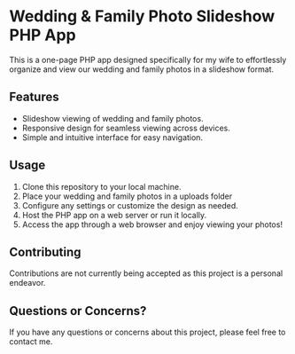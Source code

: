 # Wedding & Family Photo Slideshow PHP App

This is a one-page PHP app designed specifically for my wife to effortlessly organize and view our wedding and family photos in a slideshow format.

## Features

- Slideshow viewing of wedding and family photos.
- Responsive design for seamless viewing across devices.
- Simple and intuitive interface for easy navigation.

## Usage

1. Clone this repository to your local machine.
2. Place your wedding and family photos in a uploads folder
3. Configure any settings or customize the design as needed.
4. Host the PHP app on a web server or run it locally.
5. Access the app through a web browser and enjoy viewing your photos!

## Contributing

Contributions are not currently being accepted as this project is a personal endeavor.

## Questions or Concerns?

If you have any questions or concerns about this project, please feel free to contact me.
